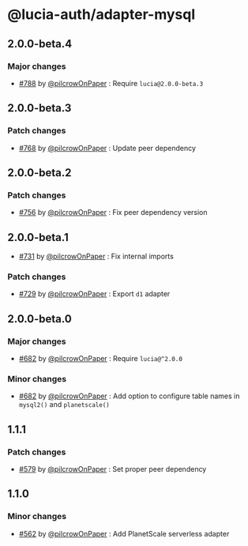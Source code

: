 # @lucia-auth/adapter-mysql

## 2.0.0-beta.4

### Major changes

- [#788](https://github.com/pilcrowOnPaper/lucia/pull/790) by [@pilcrowOnPaper](https://github.com/pilcrowOnPaper) : Require `lucia@2.0.0-beta.3`

## 2.0.0-beta.3

### Patch changes

- [#768](https://github.com/pilcrowOnPaper/lucia/pull/768) by [@pilcrowOnPaper](https://github.com/pilcrowOnPaper) : Update peer dependency

## 2.0.0-beta.2

### Patch changes

- [#756](https://github.com/pilcrowOnPaper/lucia/pull/756) by [@pilcrowOnPaper](https://github.com/pilcrowOnPaper) : Fix peer dependency version

## 2.0.0-beta.1

- [#731](https://github.com/pilcrowOnPaper/lucia/pull/731) by [@pilcrowOnPaper](https://github.com/pilcrowOnPaper) : Fix internal imports

### Patch changes

- [#729](https://github.com/pilcrowOnPaper/lucia/pull/729) by [@pilcrowOnPaper](https://github.com/pilcrowOnPaper) : Export `d1` adapter

## 2.0.0-beta.0

### Major changes

- [#682](https://github.com/pilcrowOnPaper/lucia/pull/682) by [@pilcrowOnPaper](https://github.com/pilcrowOnPaper) : Require `lucia@^2.0.0`

### Minor changes

- [#682](https://github.com/pilcrowOnPaper/lucia/pull/682) by [@pilcrowOnPaper](https://github.com/pilcrowOnPaper) : Add option to configure table names in `mysql2()` and `planetscale()`

## 1.1.1

### Patch changes

- [#579](https://github.com/pilcrowOnPaper/lucia/pull/579) by [@pilcrowOnPaper](https://github.com/pilcrowOnPaper) : Set proper peer dependency

## 1.1.0

### Minor changes

- [#562](https://github.com/pilcrowOnPaper/lucia/pull/562) by [@pilcrowOnPaper](https://github.com/pilcrowOnPaper) : Add PlanetScale serverless adapter
